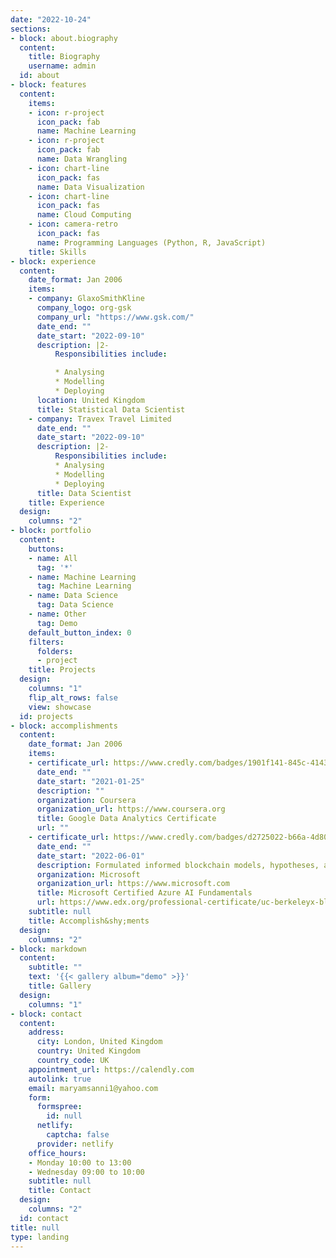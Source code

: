 ```yaml
---
date: "2022-10-24"
sections:
- block: about.biography
  content:
    title: Biography
    username: admin
  id: about
- block: features
  content:
    items:
    - icon: r-project
      icon_pack: fab
      name: Machine Learning
    - icon: r-project
      icon_pack: fab
      name: Data Wrangling
    - icon: chart-line
      icon_pack: fas
      name: Data Visualization
    - icon: chart-line
      icon_pack: fas
      name: Cloud Computing
    - icon: camera-retro
      icon_pack: fas
      name: Programming Languages (Python, R, JavaScript)
    title: Skills
- block: experience
  content:
    date_format: Jan 2006
    items:
    - company: GlaxoSmithKline
      company_logo: org-gsk
      company_url: "https://www.gsk.com/"
      date_end: ""
      date_start: "2022-09-10"
      description: |2-
          Responsibilities include:

          * Analysing
          * Modelling
          * Deploying
      location: United Kingdom
      title: Statistical Data Scientist
    - company: Travex Travel Limited
      date_end: ""
      date_start: "2022-09-10"
      description: |2-
          Responsibilities include:
          * Analysing
          * Modelling
          * Deploying
      title: Data Scientist      
    title: Experience
  design:
    columns: "2"
- block: portfolio
  content:
    buttons:
    - name: All
      tag: '*'
    - name: Machine Learning
      tag: Machine Learning
    - name: Data Science
      tag: Data Science
    - name: Other
      tag: Demo
    default_button_index: 0
    filters:
      folders:
      - project
    title: Projects
  design:
    columns: "1"
    flip_alt_rows: false
    view: showcase
  id: projects
- block: accomplishments
  content:
    date_format: Jan 2006
    items:
    - certificate_url: https://www.credly.com/badges/1901f141-845c-4143-b33b-6b36bcb6c2af/public_url
      date_end: ""
      date_start: "2021-01-25"
      description: ""
      organization: Coursera
      organization_url: https://www.coursera.org
      title: Google Data Analytics Certificate
      url: ""
    - certificate_url: https://www.credly.com/badges/d2725022-b66a-4d80-b250-b26d9ab40714?source=linked_in_profile
      date_end: ""
      date_start: "2022-06-01"
      description: Formulated informed blockchain models, hypotheses, and use cases.
      organization: Microsoft
      organization_url: https://www.microsoft.com
      title: Microsoft Certified Azure AI Fundamentals
      url: https://www.edx.org/professional-certificate/uc-berkeleyx-blockchain-fundamentals
    subtitle: null
    title: Accomplish&shy;ments
  design:
    columns: "2"
- block: markdown
  content:
    subtitle: ""
    text: '{{< gallery album="demo" >}}'
    title: Gallery
  design:
    columns: "1"
- block: contact
  content:
    address:
      city: London, United Kingdom
      country: United Kingdom
      country_code: UK
    appointment_url: https://calendly.com
    autolink: true
    email: maryamsanni1@yahoo.com
    form:
      formspree:
        id: null
      netlify:
        captcha: false
      provider: netlify
    office_hours:
    - Monday 10:00 to 13:00
    - Wednesday 09:00 to 10:00
    subtitle: null
    title: Contact
  design:
    columns: "2"
  id: contact
title: null
type: landing
---
```


